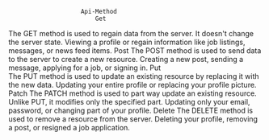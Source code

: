                         Api-Method
                            Get
The GET method is used to regain data from the server. It doesn't change the server state.
Viewing a profile or regain information like job listings, messages, or news feed items.
                             Post
The POST method is used to send data to the server to create a new resource.
Creating a new post, sending a message, applying for a job, or signing in. 
                             Put  
The PUT method is used to update an existing resource by replacing it with the new data.
Updating your entire profile or replacing your profile picture.
                             Patch
The PATCH method is used to part way update an existing resource. Unlike PUT, it modifies only the specified part.
Updating only your email, password, or changing part of your profile.
                             Delete
The DELETE method is used to remove a resource from the server.
Deleting your profile, removing a post, or resigned a job application.        
